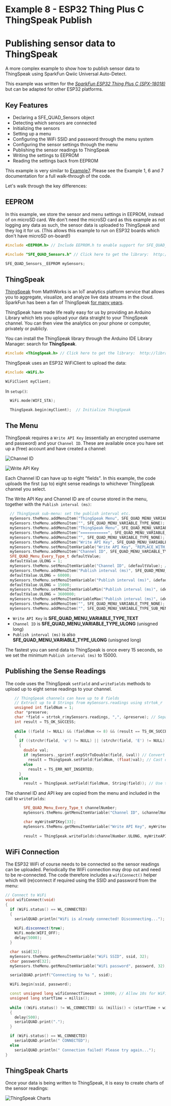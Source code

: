 # Example 8 - ESP32 Thing Plus C ThingSpeak Publish
# Publishing sensor data to ThingSpeak

A more complex example to show how to publish sensor data to ThingSpeak using SparkFun Qwiic Universal Auto-Detect.

This example was written for the [*SparkFun ESP32 Thing Plus C (SPX-18018)*](https://www.sparkfun.com/products/18018) but can be adapted for other ESP32 platforms.

## Key Features

- Declaring a SFE_QUAD_Sensors object
- Detecting which sensors are connected
- Initializing the sensors
- Setting up a menu
- Configuring the WiFi SSID and password through the menu system
- Configuring the sensor settings through the menu
- Publishing the sensor readings to ThingSpeak
- Writing the settings to EEPROM
- Reading the settings back from EEPROM

This example is very similar to [Example7](ex_07_Thing_Plus_C_Logger_RTC.md). Please see the Example 1, 6 and 7 documentation for a full walk-through of the code.

Let's walk through the key differences:

## EEPROM

In this example, we store the sensor and menu settings in EEPROM, instead of on microSD card.
We don't need the microSD card as this example as not logging any data as such, the sensor data is uploaded to ThingSpeak and they log it for us.
(This allows this example to run on ESP32 boards which don't have microSD on-board!)

```C++
#include <EEPROM.h> // Include EEPROM.h to enable support for SFE_QUAD_Sensors__EEPROM. Do this before #include "SFE_QUAD_Sensors.h"

#include "SFE_QUAD_Sensors.h" // Click here to get the library:  http://librarymanager/All#SparkFun_Qwiic_Universal_Auto-Detect

SFE_QUAD_Sensors__EEPROM mySensors;
```

## ThingSpeak

[ThingSpeak](https://thingspeak.com/) from MathWorks is an IoT analytics platform service that allows you to aggregate, visualize, and analyze live data streams in the cloud.
SparkFun has been a fan of ThingSpeak [for many years](https://www.sparkfun.com/news/2413).

ThingSpeak have made life really easy for us by providing an Arduino Library which lets you upload your data straight to your ThingSpeak channel. You can then view the
analytics on your phone or computer, privately or publicly.

You can install the ThingSpeak library through the Arduino IDE Library Manager: search for **ThingSpeak**.

```C++
#include <ThingSpeak.h> // Click here to get the library:  http://librarymanager/All#ThingSpeak
```

ThingSpeak uses an ESP32 WiFiClient to upload the data:

```C++
#include <WiFi.h>

WiFiClient myClient;
```

In ```setup()```:

```C++
  WiFi.mode(WIFI_STA);

  ThingSpeak.begin(myClient);  // Initialize ThingSpeak
```

## The Menu

ThingSpeak requires a ```Write API Key``` (essentially an encrypted username and password) and your ```Channel ID```.
These are available once you have set up a (free) account and have created a channel:

![Channel ID](img/ThingSpeak_Channel_ID.jpg "Channel ID")

![Write API Key](img/ThingSpeak_API_Key.jpg "Write API Key")

Each Channel ID can have up to eight "fields". In this example, the code uploads the first (up to) eight sense readings to whichever ThingSpeak channel you select.

The Write API Key and Channel ID are of course stored in the menu, together with the ```Publish interval (ms)```:

```C++
  // ThingSpeak sub-menu: set the publish interval etc.
  mySensors.theMenu.addMenuItem("ThingSpeak Menu", SFE_QUAD_MENU_VARIABLE_TYPE_SUB_MENU_START);
  mySensors.theMenu.addMenuItem("", SFE_QUAD_MENU_VARIABLE_TYPE_NONE);
  mySensors.theMenu.addMenuItem("ThingSpeak Menu", SFE_QUAD_MENU_VARIABLE_TYPE_NONE);
  mySensors.theMenu.addMenuItem("============", SFE_QUAD_MENU_VARIABLE_TYPE_NONE);
  mySensors.theMenu.addMenuItem("", SFE_QUAD_MENU_VARIABLE_TYPE_NONE);
  mySensors.theMenu.addMenuItem("Write API Key", SFE_QUAD_MENU_VARIABLE_TYPE_TEXT);
  mySensors.theMenu.setMenuItemVariable("Write API Key", "REPLACE_WITH_YOUR_KEY"); // Set the default API Key - this will be updated by readLoggerConfig
  mySensors.theMenu.addMenuItem("Channel ID", SFE_QUAD_MENU_VARIABLE_TYPE_ULONG);
  SFE_QUAD_Menu_Every_Type_t defaultValue;
  defaultValue.ULONG = 1;
  mySensors.theMenu.setMenuItemVariable("Channel ID", &defaultValue); // Set the default channel number
  mySensors.theMenu.addMenuItem("Publish interval (ms)", SFE_QUAD_MENU_VARIABLE_TYPE_ULONG);
  defaultValue.ULONG = 60000;
  mySensors.theMenu.setMenuItemVariable("Publish interval (ms)", &defaultValue); // Set the default publish interval
  defaultValue.ULONG = 15000;
  mySensors.theMenu.setMenuItemVariableMin("Publish interval (ms)", &defaultValue); // Minimum interval is 15 seconds
  defaultValue.ULONG = 3600000;
  mySensors.theMenu.setMenuItemVariableMax("Publish interval (ms)", &defaultValue);
  mySensors.theMenu.addMenuItem("", SFE_QUAD_MENU_VARIABLE_TYPE_NONE);
  mySensors.theMenu.addMenuItem("", SFE_QUAD_MENU_VARIABLE_TYPE_SUB_MENU_END); // End of the sub-menu
```

- ```Write API Key``` is **SFE_QUAD_MENU_VARIABLE_TYPE_TEXT**
- ```Channel ID``` is **SFE_QUAD_MENU_VARIABLE_TYPE_ULONG** (unisgned long)
- ```Publish interval (ms)``` is also **SFE_QUAD_MENU_VARIABLE_TYPE_ULONG** (unisgned long)

The fastest you can send data to ThingSpeak is once every 15 seconds, so we set the minimum ```Publish interval (ms)``` to 15000.

## Publishing the Sense Readings

The code uses the ThingSpeak ```setField``` and ```writeFields``` methods to upload up to eight sense readings to your channel.

```C++
    // ThingSpeak channels can have up to 8 fields
    // Extract up to 8 Strings from mySensors.readings using strtok_r
    unsigned int fieldNum = 1;
    char *preserve;
    char *field = strtok_r(mySensors.readings, ",", &preserve); // Separate the CSV data into keys at each comma
    int result = TS_OK_SUCCESS;
    
    while ((field != NULL) && (fieldNum <= 8) && (result == TS_OK_SUCCESS))
    {
      if ((strchr(field, 'e') != NULL) || (strchr(field, 'E') != NULL)) // Does field contain exponent-format data?
      {
        double val;
        if (mySensors._sprintf.expStrToDouble(field, &val)) // Convert exponent-format string to double
          result = ThingSpeak.setField(fieldNum, (float)val); // Cast double to float
        else
          result = TS_ERR_NOT_INSERTED;
      }
      else
        result = ThingSpeak.setField(fieldNum, String(field)); // Use the string-format data as-is
```

The channel ID and API key are copied from the menu and included in the call to ```writeFields```:

```C++
        SFE_QUAD_Menu_Every_Type_t channelNumber;
        mySensors.theMenu.getMenuItemVariable("Channel ID", &channelNumber); // Get the channel number

        char myWriteAPIKey[33];
        mySensors.theMenu.getMenuItemVariable("Write API Key", myWriteAPIKey, 33);
        
        result = ThingSpeak.writeFields(channelNumber.ULONG, myWriteAPIKey);
```

## WiFi Connection

The ESP32 WiFi of course needs to be connected so the sensor readings can be uploaded. Periodically the WiFi connection may drop out and need to be re-connected.
The code therefore includes a ```wifiConnect()``` helper which will (re)connect if required using the SSID and password from the menu:

```C++
// Connect to WiFi
void wifiConnect(void)
{
  if (WiFi.status() == WL_CONNECTED)
  {
    serialQUAD.println("WiFi is already connected! Disconnecting...");
    
    WiFi.disconnect(true);
    WiFi.mode(WIFI_OFF);
    delay(5000);    
  }

  char ssid[32];
  mySensors.theMenu.getMenuItemVariable("WiFi SSID", ssid, 32);
  char password[32];
  mySensors.theMenu.getMenuItemVariable("WiFi password", password, 32);

  serialQUAD.printf("Connecting to %s ", ssid);

  WiFi.begin(ssid, password);

  const unsigned long wifiConnectTimeout = 10000; // Allow 10s for WiFi connection
  unsigned long startTime = millis();
  
  while ((WiFi.status() != WL_CONNECTED) && (millis() < (startTime + wifiConnectTimeout)))
  {
    delay(500);
    serialQUAD.print(".");
  }

  if (WiFi.status() == WL_CONNECTED)
    serialQUAD.println(" CONNECTED");
  else
    serialQUAD.println(" Connection failed! Please try again...");
}
```

## ThingSpeak Charts

Once your data is being written to ThingSpeak, it is easy to create charts of the sensor readings:

![ThingSpeak Charts](img/ThingSpeak_Chart.jpg "ThingSpeak Charts")
